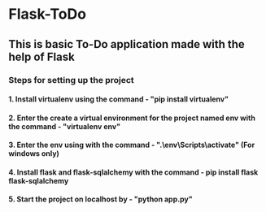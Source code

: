 # Flask-ToDo

## This is basic To-Do application made with the help of Flask

### Steps for setting up the project 

#### 1. Install virtualenv using the command - "pip install virtualenv"
#### 2. Enter the create a virtual environment for the project named env with the command - "virtualenv env"
#### 3. Enter the env using with the command - ".\env\Scripts\activate" (For windows only)
#### 4. Install flask and flask-sqlalchemy with the command - pip install flask flask-sqlalchemy
#### 5. Start the project on localhost by - "python app.py"